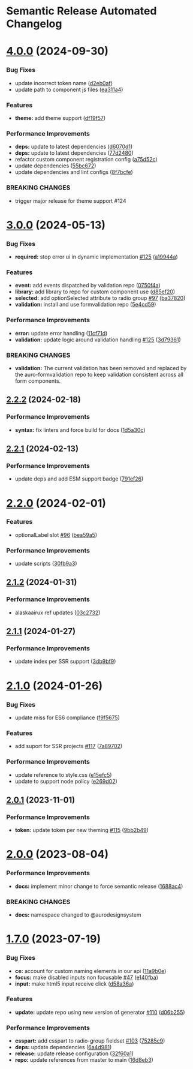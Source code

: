 # Semantic Release Automated Changelog

# [4.0.0](https://github.com/AlaskaAirlines/auro-radio/compare/v3.0.0...v4.0.0) (2024-09-30)


### Bug Fixes

* update incorrect token name ([d2eb0af](https://github.com/AlaskaAirlines/auro-radio/commit/d2eb0affdfc39dffcb3730f7d5026342ea59d116))
* update path to component js files ([ea311a4](https://github.com/AlaskaAirlines/auro-radio/commit/ea311a4e2803bd265fefffaf29cf6da9ded563fc))


### Features

* **theme:** add theme support ([df19f57](https://github.com/AlaskaAirlines/auro-radio/commit/df19f578daf1187c4cf46ce701a1afdf9ca822dd))


### Performance Improvements

* **deps:** update to latest dependencies ([d6070d1](https://github.com/AlaskaAirlines/auro-radio/commit/d6070d14ab94c90344e63869c9181bcc0faf0385))
* **deps:** update to latest dependencies ([77d2480](https://github.com/AlaskaAirlines/auro-radio/commit/77d2480bc9e2bd40965900bbe0d0a49f0a6c9776))
* refactor custom component registration config ([a75d52c](https://github.com/AlaskaAirlines/auro-radio/commit/a75d52cc5dd767b82e99e939fd44b90aeb8a897a))
* update dependencies ([55bc672](https://github.com/AlaskaAirlines/auro-radio/commit/55bc672343b7f2c626bfd22be93b7ccaf81e8611))
* update dependencies and lint configs ([8f7bcfe](https://github.com/AlaskaAirlines/auro-radio/commit/8f7bcfe3a389604dc32d637347d7caf473a6321e))


### BREAKING CHANGES

* trigger major release for theme support #124

# [3.0.0](https://github.com/AlaskaAirlines/auro-radio/compare/v2.2.2...v3.0.0) (2024-05-13)


### Bug Fixes

* **required:** stop error ui in dynamic implementation [#125](https://github.com/AlaskaAirlines/auro-radio/issues/125) ([a19944a](https://github.com/AlaskaAirlines/auro-radio/commit/a19944a0bc4f1121a294af5aa10974e5d63d6994))


### Features

* **event:** add events dispatched by validation repo ([0750f4a](https://github.com/AlaskaAirlines/auro-radio/commit/0750f4aefb3aab7bb0dac29812578a76524b30e8))
* **library:** add library to repo for custom component use ([d85ef20](https://github.com/AlaskaAirlines/auro-radio/commit/d85ef204a809e1186a4f5e44443f9dd500953df1))
* **selected:** add optionSelected attribute to radio group [#97](https://github.com/AlaskaAirlines/auro-radio/issues/97) ([ba37820](https://github.com/AlaskaAirlines/auro-radio/commit/ba378205a46e2459cb60ab86b5f628a54c076eab))
* **validation:** install and use formvalidation repo ([5e4cd59](https://github.com/AlaskaAirlines/auro-radio/commit/5e4cd59f2c980cd70c83cd388a06810375817e92))


### Performance Improvements

* **error:** update error handling ([11cf71d](https://github.com/AlaskaAirlines/auro-radio/commit/11cf71d49a0e7a1b28538583ea67daaf27c2bfc3))
* **validation:** update logic around validation handling [#125](https://github.com/AlaskaAirlines/auro-radio/issues/125) ([3d79361](https://github.com/AlaskaAirlines/auro-radio/commit/3d793619cd4813623e369f5a37b49124577c87d2))


### BREAKING CHANGES

* **validation:** The current validation has been removed and replaced by the auro-formvalidation repo to keep validation consistent across all form components.

## [2.2.2](https://github.com/AlaskaAirlines/auro-radio/compare/v2.2.1...v2.2.2) (2024-02-18)


### Performance Improvements

* **syntax:** fix linters and force build for docs ([1d5a30c](https://github.com/AlaskaAirlines/auro-radio/commit/1d5a30c07946d61613181a62886e246e4a37a4a6))

## [2.2.1](https://github.com/AlaskaAirlines/auro-radio/compare/v2.2.0...v2.2.1) (2024-02-13)


### Performance Improvements

* update deps and add ESM support badge ([791ef26](https://github.com/AlaskaAirlines/auro-radio/commit/791ef26e9ea115081a4cc4b898dbecee685acb96))

# [2.2.0](https://github.com/AlaskaAirlines/auro-radio/compare/v2.1.2...v2.2.0) (2024-02-01)


### Features

* optionalLabel slot [#96](https://github.com/AlaskaAirlines/auro-radio/issues/96) ([bea59a5](https://github.com/AlaskaAirlines/auro-radio/commit/bea59a51822f003016b30692d4974bd2b5d612b2))


### Performance Improvements

* update scripts ([30fb9a3](https://github.com/AlaskaAirlines/auro-radio/commit/30fb9a3a2fcf3789613d0b85bed9f8a5bdcd1a94))

## [2.1.2](https://github.com/AlaskaAirlines/auro-radio/compare/v2.1.1...v2.1.2) (2024-01-31)


### Performance Improvements

* alaskaairux ref updates ([03c2732](https://github.com/AlaskaAirlines/auro-radio/commit/03c27329e510126c08f106729da9cd3bde2d04ca))

## [2.1.1](https://github.com/AlaskaAirlines/auro-radio/compare/v2.1.0...v2.1.1) (2024-01-27)


### Performance Improvements

* update index per SSR support ([3db9bf9](https://github.com/AlaskaAirlines/auro-radio/commit/3db9bf98f6da8b7019857d7dd23e83a078752784))

# [2.1.0](https://github.com/AlaskaAirlines/auro-radio/compare/v2.0.1...v2.1.0) (2024-01-26)


### Bug Fixes

* update miss for ES6 compliance ([f9f5675](https://github.com/AlaskaAirlines/auro-radio/commit/f9f567594ca99fce9c37f26753402fb55633bccd))


### Features

* add suport for SSR projects [#117](https://github.com/AlaskaAirlines/auro-radio/issues/117) ([7a89702](https://github.com/AlaskaAirlines/auro-radio/commit/7a89702df1c4cec1438d520748ba56651b935b44))


### Performance Improvements

* update reference to style.css ([e15efc5](https://github.com/AlaskaAirlines/auro-radio/commit/e15efc55a53b2afb76cd8e82863b714785b7de55))
* update to support node policy ([e269d02](https://github.com/AlaskaAirlines/auro-radio/commit/e269d02deb542d5eae1b4084c56aee3eb0e2348d))

## [2.0.1](https://github.com/AlaskaAirlines/auro-radio/compare/v2.0.0...v2.0.1) (2023-11-01)


### Performance Improvements

* **token:** update token per new theming [#115](https://github.com/AlaskaAirlines/auro-radio/issues/115) ([9bb2b49](https://github.com/AlaskaAirlines/auro-radio/commit/9bb2b49785ad28a721c399be3a42ebd3a830a36b))

# [2.0.0](https://github.com/AlaskaAirlines/auro-radio/compare/v1.7.0...v2.0.0) (2023-08-04)


### Performance Improvements

* **docs:** implement minor change to force semantic release ([1688ac4](https://github.com/AlaskaAirlines/auro-radio/commit/1688ac40f59ff613076da9419aa994fd16b013dd))


### BREAKING CHANGES

* **docs:** namespace changed to @aurodesignsystem

# [1.7.0](https://github.com/AlaskaAirlines/auro-radio/compare/v1.6.2...v1.7.0) (2023-07-19)


### Bug Fixes

* **ce:** account for custom naming elements in our api ([11a9b0e](https://github.com/AlaskaAirlines/auro-radio/commit/11a9b0e13679eac491fdbf7408e63f4823099661))
* **focus:** make disabled inputs non focusable [#47](https://github.com/AlaskaAirlines/auro-radio/issues/47) ([e140fba](https://github.com/AlaskaAirlines/auro-radio/commit/e140fba7f8914bbcefbb6d87f1dcccc906cd0e40))
* **input:** make html5 input receive click ([d58a36a](https://github.com/AlaskaAirlines/auro-radio/commit/d58a36aeb8b5a0a41b1ad6dbeaf0eff8b2378252))


### Features

* **update:** update repo using new version of generator [#110](https://github.com/AlaskaAirlines/auro-radio/issues/110) ([d06b255](https://github.com/AlaskaAirlines/auro-radio/commit/d06b2559143884614ae2ff1b26a414136bf22c85))


### Performance Improvements

* **csspart:** add csspart to radio-group fieldset [#103](https://github.com/AlaskaAirlines/auro-radio/issues/103) ([75285c9](https://github.com/AlaskaAirlines/auro-radio/commit/75285c97ea2e39241ef3def5d2abfdd68fa3fb21))
* **deps:** update dependencies ([6a4d981](https://github.com/AlaskaAirlines/auro-radio/commit/6a4d9811c4779c0a467c135d96a9fcf00f0aed6b))
* **release:** update release configuration ([32f60a1](https://github.com/AlaskaAirlines/auro-radio/commit/32f60a1fbbb1b456ea68c6536ea18961b58e43de))
* **repo:** update references from master to main ([16d8eb3](https://github.com/AlaskaAirlines/auro-radio/commit/16d8eb361095754072cea03f319cdcb93c4af732))
